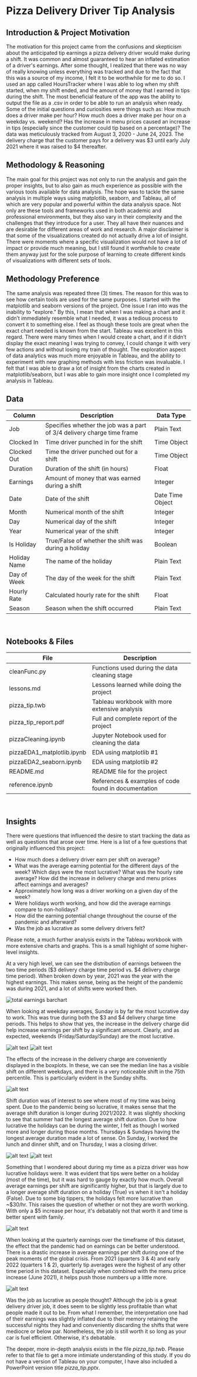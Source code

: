 # Pizza Delivery Driver Tip Analysis

## Introduction & Project Motivation
The motivation for this project came from the confusions and skepticism about the anticipated tip earnings a pizza delivery driver would make during a shift. It was common and almost guaranteed to hear an inflated estimation of a driver's earnings. After some thought, I realized that there was no way of really knowing unless everything was tracked and due to the fact that this was a source of my income, I felt it to be worthwhile for me to do so. I used an app called HoursTracker where I was able to log when my shift started, when my shift ended, and the amount of money that I earned in tips during the shift. The most beneficial feature of the app was the ability to output the file as a .csv in order to be able to run an analysis when ready. Some of the initial questions and curiosities were things such as: How much does a driver make per hour? How much does a driver make per hour on a weekday vs. weekend? Has the increase in menu prices caused an increase in tips (especially since the customer could tip based on a percentage)? The data was meticulously tracked from August 3, 2020 - June 24, 2023. The delivery charge that the customer pays for a delivery was $3 until early July 2021 where it was raised to $4 thereafter. 

## Methodology & Reasoning
The main goal for this project was not only to run the analysis and gain the proper insights, but to also gain as much experience as possible with the various tools available for data analysis. The hope was to tackle the same analysis in multiple ways using matplotlib, seaborn, and Tableau, all of which are very popular and powerful within the data analysis space. Not only are these tools and frameworks used in both academic and professional environments, but they also vary in their complexity and the challenges that they introduce for a user. They all have their nuances and are desirable for different areas of work and research. A major disclaimer is that some of the visualizations created do not actually drive a lot of insight. There were moments where a specific visualization would not have a lot of impact or provide much meaning, but I still found it worthwhile to create them anyway just for the sole purpose of learning to create different kinds of visualizations with different sets of tools.

## Methodology Preference
The same analysis was repeated three (3) times. The reason for this was to see how certain tools are used for the same purposes. I started with the matplotlib and seaborn versions of the project. One issue I ran into was the inability to "explore." By this, I mean that when I was making a chart and it didn’t immediately resemble what I needed, it was a tedious process to convert it to something else. I feel as though these tools are great when the exact chart needed is known from the start. Tableau was excellent in this regard. There were many times when I would create a chart, and if it didn’t display the exact meaning I was trying to convey, I could change it with very few actions and without losing my train of thought. The exploration aspect of data analytics was much more enjoyable in Tableau, and the ability to experiment with new graphing methods with less friction was invaluable. I felt that I was able to draw a lot of insight from the charts created in matplotlib/seaborn, but I was able to gain more insight once I completed my analysis in Tableau.

## Data

| Column         | Description                                                            | Data Type       |
|----------------|------------------------------------------------------------------------|-----------------|
| Job            | Specifies whether the job was a part of $3/$4 delivery charge time frame | Plain Text      |
| Clocked In     | Time driver punched in for the shift                                   | Time Object     |
| Clocked Out    | Time the driver punched out for a shift                                | Time Object     |
| Duration       | Duration of the shift (in hours)                                       | Float           |
| Earnings       | Amount of money that was earned during a shift                         | Integer         |
| Date           | Date of the shift                                                      | Date Time Object|
| Month          | Numerical month of the shift                                           | Integer         |
| Day            | Numerical day of the shift                                             | Integer         |
| Year           | Numerical year of the shift                                            | Integer         |
| Is Holiday     | True/False of whether the shift was during a holiday                   | Boolean         |
| Holiday Name   | The name of the holiday                                                | Plain Text      |
| Day of Week    | The day of the week for the shift                                      | Plain Text      |
| Hourly Rate    | Calculated hourly rate for the shift                                   | Float           |
| Season         | Season when the shift occurred                                         | Plain Text      |
<br>

## Notebooks & Files
| File                | Description                                         |
|---------------------|-----------------------------------------------------|
| cleanFunc.py        | Functions used during the data cleaning stage       |
| lessons.md          | Lessons learned while doing the project             |
| pizza_tip.twb       | Tableau workbook with more extensive analysis       |
| pizza_tip_report.pdf      | Full and complete report of the project         |
| pizzaCleaning.ipynb | Jupyter Notebook used for cleaning the data         |
| pizzaEDA1_matplotlib.ipynb      | EDA using matplotlib #1                 |
| pizzaEDA2_seaborn.ipynb     | EDA using matplotlib #2                     |
| README.md           | README file for the project                         |
| reference.ipynb     | References & examples of code found in documentation|
<br>

## Insights
There were questions that influenced the desire to start tracking the data as well as questions that arose over time. Here is a list of a few questions that originally influenced this project:

- How much does a delivery driver earn per shift on average?
- What was the average earning potential for the different days of the week? Which days were the most lucrative? What was the hourly rate average?
How did the increase in delivery charge and menu prices affect earnings and averages?
- Approximately how long was a driver working on a given day of the week?
- Were holidays worth working, and how did the average earnings compare to non-holidays?
- How did the earning potential change throughout the course of the pandemic and afterward?
- Was the job as lucrative as some delivery drivers felt?

Please note, a much further analysis exists in the Tableau workbook with more extensive charts and graphs. This is a small highlight of some higher-level insights.

At a very high level, we can see the distribution of earnings between the two time periods ($3 delivery charge time period vs. $4 delivery charge time period). When broken down by year, 2021 was the year with the highest earnings. This makes sense, being as the height of the pandemic was during 2021, and a lot of shifts were worked then.

![total earnings barchart](images/totals.jpg)

When looking at weekday averages, Sunday is by far the most lucrative day to work. This was true during both the $3 and $4 delivery charge time periods. This helps to show that yes, the increase in the delivery charge did help increase earnings per shift by a significant amount. Clearly, and as expected, weekends (Friday/Saturday/Sunday) are the most lucrative.

![alt text](images/avg_earnings_weekday.jpg)
![alt text](images/avg_hour_weekday.jpg)

The effects of the increase in the delivery charge are conveniently displayed in the boxplots. In these, we can see the median line has a visible shift on different weekdays, and there is a very noticeable shift in the 75th percentile. This is particularly evident in the Sunday shifts.

![alt text](images/weekday_boxplot.jpg)

Shift duration was of interest to see where most of my time was being spent. Due to the pandemic being so lucrative, it makes sense that the average shift duration is longer during 2021/2022. It was slightly shocking to see that summer had the longest average shift duration. Due to how lucrative the holidays can be during the winter, I felt as though I worked more and longer during those months. Thursdays & Sundays having the longest average duration made a lot of sense. On Sunday, I worked the lunch and dinner shift, and on Thursday, I was a closing driver.

![alt text](images/avg_duration_year_season.jpg)
![alt text](images/avg_duration_month_day.jpg)

Something that I wondered about during my time as a pizza driver was how lucrative holidays were. It was evident that tips were better on a holiday (most of the time), but it was hard to gauge by exactly how much. Overall average earnings per shift are significantly higher, but that is largely due to a longer average shift duration on a holiday (True) vs when it isn't a holiday (False). Due to some big tippers, the holidays felt more lucrative than ~$30/hr. This raises the question of whether or not they are worth working. With only a $5 increase per hour, it's debatably not that worth it and time is better spent with family.

![alt text](images/holiday_avgs.jpg)

When looking at the quarterly earnings over the timeframe of this dataset, the effect that the pandemic had on earnings can be better understood. There is a drastic increase in average earnings per shift during one of the peak moments of the global crisis. From 2021 (quarters 3 & 4) and early 2022 (quarters 1 & 2), quarterly tip averages were the highest of any other time period in this dataset. Especially when combined with the menu price increase (June 2021), it helps push those numbers up a little more.

![alt text](images/qtr_avg.jpg)

Was the job as lucrative as people thought? Although the job is a great delivery driver job, it does seem to be slightly less profitable than what people made it out to be. From what I remember, the interpretation one had of their earnings was slightly inflated due to their memory retaining the successful nights they had and conveniently discarding the shifts that were mediocre or below par. Nonetheless, the job is still worth it so long as your car is fuel efficient. Otherwise, it's debatable.

The deeper, more in-depth analysis exists in the file *pizza_tip.twb*. Please refer to that file to get a more intimiate understanding of this study. If you do not have a version of Tableau on your computer, I have also included a PowerPoint version title *pizza_tip.pptx*.
